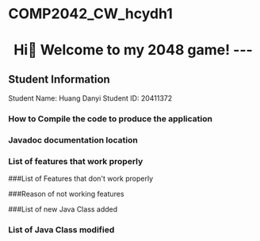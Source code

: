 # COMP2042_CW_hcydh1
<h1 align="center"> Hi👋 Welcome to my 2048 game!
---

## Student Information
Student Name: Huang Danyi
Student ID: 20411372

### How to Compile the code to produce the application


### Javadoc documentation location


### List of features that work properly


###List of Features that don't work properly


###Reason of not working features


###List of new Java Class added


### List of Java Class modified
